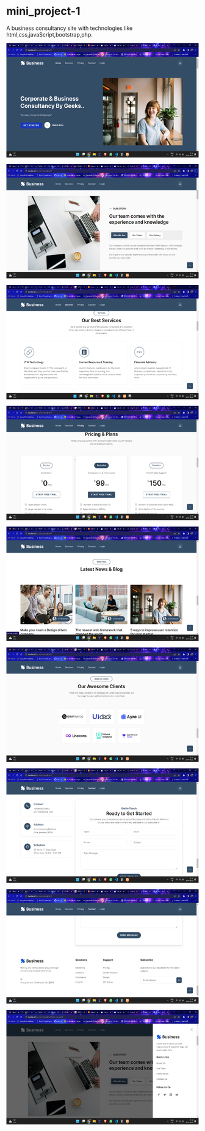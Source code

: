 # mini_project-1
A business consultancy site with technologies like html,css,javaScript,bootstrap,php.

<span><p align=center>
  <img src="part1.png" width=600px height=300px>
</p>
<span>
<span><p align=center>
<span><p align=center>
  <img src="part2.png" width=600px height=300px>
</p>
<span>
<span><p align=center>
<span><p align=center>
  <img src="part3.png" width=600px height=300px>
</p>
<span>
<span><p align=center>
<span><p align=center>
  <img src="part4.png" width=600px height=300px>
</p>
<span>
<span><p align=center>
<span><p align=center>
  <img src="part5.png" width=600px height=300px>
</p>
<span>
<span><p align=center>
<span><p align=center>
  <img src="part6.png" width=600px height=300px>
</p>
<span>
<span><p align=center>
<span><p align=center>
  <img src="part7.png" width=600px height=300px>
</p>
<span>
<span><p align=center>
<span><p align=center>
  <img src="part8.png" width=600px height=300px>
</p>
<span>
<span><p align=center>
<span><p align=center>
  <img src="sidebar.png" width=600px height=300px>
</p>
<span>
<span><p align=center>
